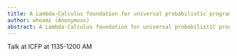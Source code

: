 ```yaml
---
title: A Lambda-Calculus foundation for universal probabilistic programming
author: whoami (Anonymous)
abstract: A Lambda-Calculus foundation for universal probabilistic programming
---
```


Talk at ICFP at 1135-1200 AM
